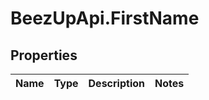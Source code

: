 # BeezUpApi.FirstName

## Properties
Name | Type | Description | Notes
------------ | ------------- | ------------- | -------------


